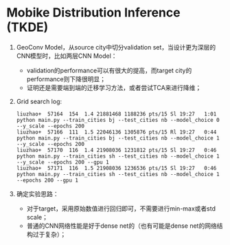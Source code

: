 # Mobike Distribution Inference (TKDE)

1. GeoConv Model，从source city中切分validation set，当设计更为深层的CNN模型时，比如两层CNN Model：
    * validation的performance可以有很大的提高，而target city的performance则下降很明显；
    * 证明还是需要端到端的迁移学习方法，或者尝试TCA来进行降维；

2. Grid search log:

    ```
    liuzhao+  57164  154  1.4 21881468 1188236 pts/15 Sl 19:27   1:01 python main.py --train_cities bj --test_cities nb --model_choice 0 --y_scale --epochs 200
    liuzhao+  57166  111  1.5 22046136 1305876 pts/15 Rl 19:27   0:44 python main.py --train_cities bj --test_cities nb --model_choice 1 --y_scale --epochs 200
    liuzhao+  57170  116  1.4 21908036 1231812 pts/15 Sl 19:27   0:46 python main.py --train_cities sh --test_cities nb --model_choice 1 --y_scale --epochs 200 --gpu 1
    liuzhao+  57171  116  1.5 21908036 1236536 pts/15 Sl 19:27   0:46 python main.py --train_cities sh --test_cities nb --model_choice 1 --epochs 200 --gpu 1
    ```

3. 确定实验思路：
    
    * 对于target，采用原始数值进行回归即可，不需要进行min-max或者std scale；
    * 普通的CNN网络性能是好于dense net的（也有可能是dense net的网络结构过于复杂）；